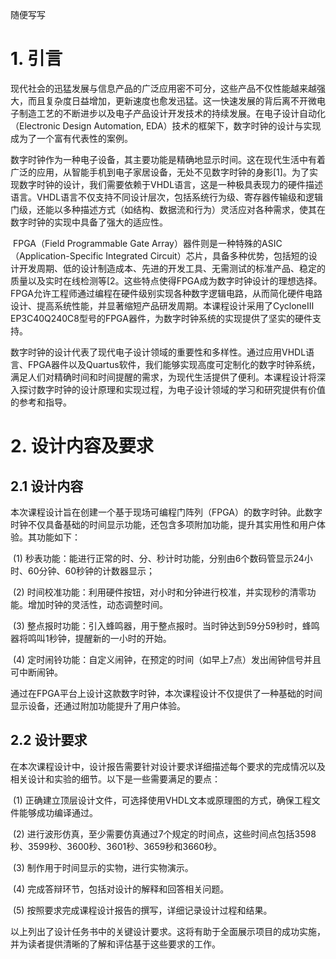 随便写写
# 1. 引言

​	现代社会的迅猛发展与信息产品的广泛应用密不可分，这些产品不仅性能越来越强大，而且复杂度日益增加，更新速度也愈发迅猛。这一快速发展的背后离不开微电子制造工艺的不断进步以及电子产品设计开发技术的持续发展。在电子设计自动化（Electronic Design Automation, EDA）技术的框架下，数字时钟的设计与实现成为了一个富有代表性的案例。 

​	数字时钟作为一种电子设备，其主要功能是精确地显示时间。这在现代生活中有着广泛的应用，从智能手机到电子家居设备，无处不见数字时钟的身影[1]。为了实现数字时钟的设计，我们需要依赖于VHDL语言，这是一种极具表现力的硬件描述语言。VHDL语言不仅支持不同设计层次，包括系统行为级、寄存器传输级和逻辑门级，还能以多种描述方式（如结构、数据流和行为）灵活应对各种需求，使其在数字时钟的实现中具备了强大的适应性。

​	FPGA（Field Programmable Gate Array）器件则是一种特殊的ASIC（Application-Specific Integrated Circuit）芯片，具备多种优势，包括短的设计开发周期、低的设计制造成本、先进的开发工具、无需测试的标准产品、稳定的质量以及实时在线检测等[2。这些特点使得FPGA成为数字时钟设计的理想选择。FPGA允许工程师通过编程在硬件级别实现各种数字逻辑电路，从而简化硬件电路设计、提高系统性能，并显著缩短产品研发周期。本课程设计采用了CycloneⅢ EP3C40Q240C8型号的FPGA器件，为数字时钟系统的实现提供了坚实的硬件支持。

​	数字时钟的设计代表了现代电子设计领域的重要性和多样性。通过应用VHDL语言、FPGA器件以及Quartus软件，我们能够实现高度可定制化的数字时钟系统，满足人们对精确时间和时间提醒的需求，为现代生活提供了便利。本课程设计将深入探讨数字时钟的设计原理和实现过程，为电子设计领域的学习和研究提供有价值的参考和指导。

# 2. 设计内容及要求

## 2.1 设计内容

​	本次课程设计旨在创建一个基于现场可编程门阵列（FPGA）的数字时钟。此数字时钟不仅具备基础的时间显示功能，还包含多项附加功能，提升其实用性和用户体验。其功能如下：

​	(1)  秒表功能：能进行正常的时、分、秒计时功能，分别由6个数码管显示24小时、60分钟、60秒钟的计数器显示；

​	(2)  时间校准功能：利用硬件按钮，对小时和分钟进行校准，并实现秒的清零功能。增加时钟的灵活性，动态调整时间。

​	(3)  整点报时功能：引入蜂鸣器，用于整点报时。当时钟达到59分59秒时，蜂鸣器将鸣叫1秒钟，提醒新的一小时的开始。

​	(4)  定时闹铃功能：自定义闹钟，在预定的时间（如早上7点）发出闹钟信号并且可中断闹钟。

​	通过在FPGA平台上设计这款数字时钟，本次课程设计不仅提供了一种基础的时间显示设备，还通过附加功能提升了用户体验。

## 2.2 设计要求

​	在本次课程设计中，设计报告需要针对设计要求详细描述每个要求的完成情况以及相关设计和实验的细节。以下是一些需要满足的要点：

​	(1)  正确建立顶层设计文件，可选择使用VHDL文本或原理图的方式，确保工程文件能够成功编译通过。

​	(2)  进行波形仿真，至少需要仿真通过7个规定的时间点，这些时间点包括3598秒、3599秒、3600秒、3601秒、3659秒和3660秒。

​	(3)  制作用于时间显示的实物，进行实物演示。

​	(4)  完成答辩环节，包括对设计的解释和回答相关问题。

​	(5)  按照要求完成课程设计报告的撰写，详细记录设计过程和结果。

​	以上列出了设计任务书中的关键设计要求。这将有助于全面展示项目的成功实施，并为读者提供清晰的了解和评估基于这些要求的工作。
